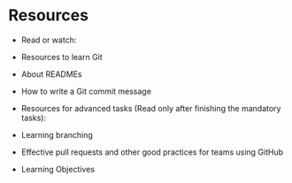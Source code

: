 # Resources
* Read or watch:

* Resources to learn Git
* About READMEs
* How to write a Git commit message
* Resources for advanced tasks (Read only after finishing the mandatory tasks):

* Learning branching
* Effective pull requests and other good practices for teams using GitHub
* Learning Objectives
